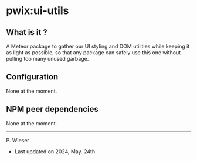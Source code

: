 # pwix:ui-utils

## What is it ?

A Meteor package to gather our UI styling and DOM utilities while keeping it as light as possible, so that any package can safely use this one without pulling too many unused garbage.

## Configuration

None at the moment.

## NPM peer dependencies

None at the moment.

---
P. Wieser
- Last updated on 2024, May. 24th
